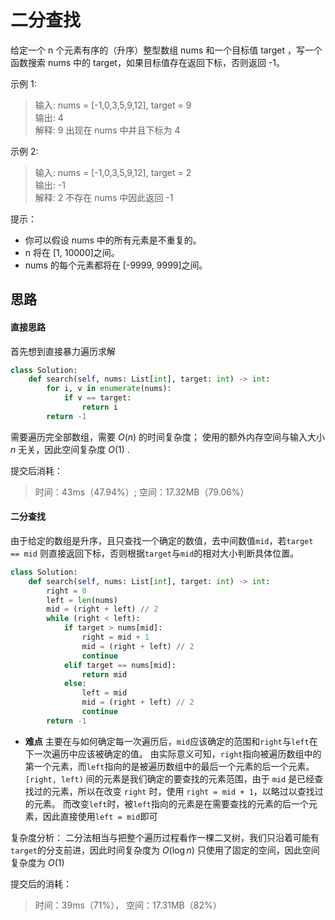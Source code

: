 # 二分查找

给定一个 n 个元素有序的（升序）整型数组 nums 和一个目标值 target  ，写一个函数搜索 nums 中的 target，如果目标值存在返回下标，否则返回 -1。

示例 1:
>输入: nums = [-1,0,3,5,9,12], target = 9     
>输出: 4       
>解释: 9 出现在 nums 中并且下标为 4    

示例 2:

>输入: nums = [-1,0,3,5,9,12], target = 2     
输出: -1        
解释: 2 不存在 nums 中因此返回 -1   

提示：

- 你可以假设 nums 中的所有元素是不重复的。
- n 将在 [1, 10000]之间。
- nums 的每个元素都将在 [-9999, 9999]之间。

## 思路
#### 直接思路
首先想到直接暴力遍历求解
```python
class Solution:
    def search(self, nums: List[int], target: int) -> int:
        for i, v in enumerate(nums):
            if v == target:
                return i
        return -1
```
需要遍历完全部数组，需要 $O(n)$ 的时间复杂度；
使用的额外内存空间与输入大小 $n$ 无关，因此空间复杂度 $O(1)$ .

提交后消耗：
>时间：43ms（47.94%）; 空间：17.32MB（79.06%）

#### 二分查找

由于给定的数组是升序，且只查找一个确定的数值，去中间数值`mid`，若`target == mid` 则直接返回下标，否则根据`target`与`mid`的相对大小判断具体位置。

```python
class Solution:
    def search(self, nums: List[int], target: int) -> int:
        right = 0
        left = len(nums)
        mid = (right + left) // 2
        while (right < left):
            if target > nums[mid]:
                right = mid + 1
                mid = (right + left) // 2
                continue
            elif target == nums[mid]:
                return mid
            else:
                left = mid
                mid = (right + left) // 2
                continue
        return -1
```

- **难点**
主要在与如何确定每一次遍历后，`mid`应该确定的范围和`right`与`left`在下一次遍历中应该被确定的值。
由实际意义可知，`right`指向被遍历数组中的第一个元素，而`left`指向的是被遍历数组中的最后一个元素的后一个元素。 `[right, left)` 间的元素是我们确定的要查找的元素范围，由于 `mid` 是已经查找过的元素，所以在改变 `right` 时，使用 `right = mid + 1`，以略过以查找过的元素。
而改变`left`时，被`left`指向的元素是在需要查找的元素的后一个元素，因此直接使用`left = mid`即可

复杂度分析：
二分法相当与把整个遍历过程看作一棵二叉树，我们只沿着可能有`target`的分支前进，因此时间复杂度为 $O(\log{n})$
只使用了固定的空间，因此空间复杂度为 $O(1)$

提交后的消耗：
>时间：39ms（71%）， 空间：17.31MB（82%）